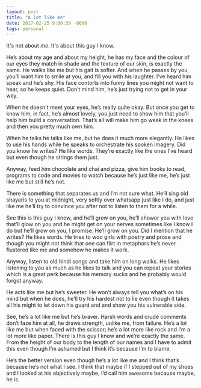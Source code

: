 ```yaml
---
layout: post
title: "A lot like me"
date: 2017-02-25 9:00:39 -0600
tags: personal
---
```


It's not about *me*. It's about this guy I know.

He’s about my age and about my height, he has my face and the colour of our eyes they match in shade and the texture of our skin, is exactly the same.
He walks like me but his gait is softer. And when he passes by you, you’ll want him to smile at you, and fill you with his laughter.
I’ve heard him speak and he’s shy. His face contorts into funny lines you might not want to hear, so he keeps quiet. Don’t mind him, he’s just trying not to get in your way.

When he doesn't meet your eyes, he’s really quite okay. But once you get to know him, in fact, he’s almost lovely, you just need to show him that you’ll help him build a conversation. That’s all will make him go weak in the knees and then you pretty much own him.

When he talks he talks like me, but he does it much more elegantly. He likes to use his hands while he speaks to orchestrate his spoken imagery. Did you know he writes? He like words. They’re exactly like the ones I’ve heard but even though he strings them just.

Anyway, feed him chocolate and chai and pizza, give him books to read, programs to code and movies to watch because he’s just like me, he’s just like me but still he’s not.

There is something that separates us and I’m not sure what. He’ll sing old shayaris to you at midnight, very softly over whatsapp just like I do, and just like me he’ll try to convince you after not to listen to them for a while.

See this is this guy I know, and he’ll grow on you, he’ll shower you with love that’ll glow on you and he might get on your nerves sometimes like I know I do but he’ll grow on you, I promise. He’ll grow on you. Did I mention that he writes? He likes words. He tries to woo girls with poetry and prose and though you might not think that one can flirt in metaphors he’s never flustered like me and somehow he makes it work.

Anyway, listen to old hindi songs and take him on long walks. He likes listening to you as much as he likes to talk and you can repeat your stories which is a great perk because his memory sucks and he probably would forgot anyway.

He acts like me but he’s sweeter. He won’t always tell you what’s on his mind but when he does, he’ll try his hardest not to lie even though it takes all his might to let down
his guard and and show you his vulnerable side.

See, he’s a lot like me but he’s braver. Harsh words and crude comments don’t faze him at all, he draws strength, unlike me, from failure. He’s a lot like me but when faced with the scissor; he’s a lot more like rock and I’m a lot more like paper. There is this guy I know and we’re exactly the same. From the height of our body to the length of our names and I have to admit this even though I’m ashamed but I think it’s because I’m to blame.

He’s the better version even though he’s a lot like me and I think that’s because he’s not what I see. I think that maybe if I stepped out of my shoes and I looked at his objectively maybe, I’d call him awesome because maybe, he is.
